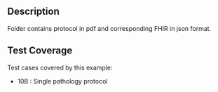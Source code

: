 ## Description

Folder contains protocol in pdf and corresponding FHIR in json format.

## Test Coverage

Test cases covered by this example:
* 10B : Single pathology protocol
